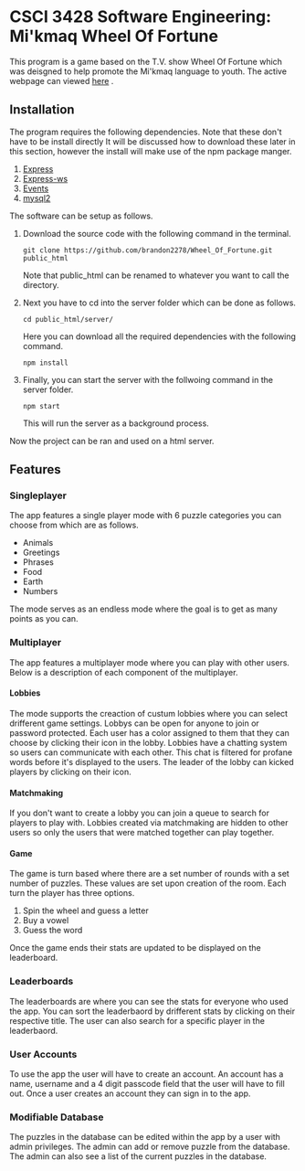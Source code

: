 # CSCI 3428 Software Engineering:  Mi'kmaq Wheel Of Fortune
This program is a game based on the T.V. show Wheel Of Fortune  which was deisgned to help promote the Mi'kmaq language to youth. The active webpage can viewed <a href=http://ugdev.cs.smu.ca/~group11/>here</a> .  

## Installation
The program requires the following dependencies. Note that these don't have to be install directly It will be discussed how to download these later in this section, however the install will make use of the npm package manger.
<ol>
<li><a href="https://www.npmjs.com/package/express">Express</a></li>
<li><a href="https://www.npmjs.com/package/express-ws">Express-ws</a></li>
<li><a href="https://www.npmjs.com/package/events">Events</a></li>
<li><a href="https://www.npmjs.com/package/mysql2">mysql2</a></li>
</ol>

The software can be setup as follows.
<ol>
<li>
Download the source code with the following command in the terminal.

```
git clone https://github.com/brandon2278/Wheel_Of_Fortune.git public_html
```
Note that public_html can be renamed to whatever you want to call the directory.

</li>

<li>
Next you have to cd into the server folder which can be done as follows.

```
cd public_html/server/
```

Here you can download all the required dependencies with the following command.

```
npm install
```

</li>

<li>
Finally, you can start the server with the follwoing command in the server folder.

```
npm start
```

This will run the server as a background process. 
</li>
</ol>

Now the project can be ran and used on a html server.

## Features

### Singleplayer
The app features a single player mode with 6 puzzle categories you can choose from which are as follows.
<ul>
<li>Animals</li>
<li>Greetings</li>
<li>Phrases</li>
<li>Food</li>
<li>Earth</li>
<li>Numbers</li>
</ul>
The mode serves as an endless mode where the goal is to get as many points as you can.

### Multiplayer
The app features a multiplayer mode where you can play with other users. Below is a description of each component of the multiplayer.
#### Lobbies
The mode supports the creaction of custum lobbies where you can select drifferent game settings. Lobbys can be open for anyone to join or password protected. Each user has a color assigned to them that they can choose by clicking their icon in the lobby.  Lobbies have a chatting system so users can communicate with each other. This chat is filtered for profane words before it's displayed to the users. The leader of the lobby can kicked players by clicking on their icon.

#### Matchmaking
If you don't want to create a lobby you can join a queue to search for players to play with. Lobbies created via matchmaking are hidden to other users so only the users that were matched together can play together.

#### Game
The game is turn based where there are a set number of rounds with a set number of puzzles. These values are set upon creation of the room. Each turn the player has three options. 
<ol>
<li>Spin the wheel and guess a letter</li>
<li>Buy a vowel</li>
<li>Guess the word</li>
</ol>
Once the game ends their stats are updated to be displayed on the leaderboard.

### Leaderboards
The leaderboards are where you can see the stats for everyone who used the app. You can sort the leaderbaord by drifferent stats by clicking on their respective title. The user can also search for a specific player in the leaderbaord.

### User Accounts
To use the app the user will have to create an account. An account has a name, username and a 4 digit passcode field that the user will have to fill out. Once a user creates an account they can sign in to the app. 

### Modifiable Database
The puzzles in the database can be edited within the app by a user with admin privileges. The admin can add or remove puzzle from the database. The admin can also see a list of the current puzzles in the database.
